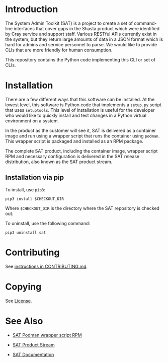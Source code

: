 # Introduction

The System Admin Toolkit (SAT) is a project to create a set of command-line
interfaces that cover gaps in the Shasta product which were identified by Cray
service and support staff. Various RESTful APIs currently exist in the system, but
they return large amounts of data in a JSON format which is hard for admins and
service personnel to parse. We would like to provide CLIs that are more friendly
for human consumption.

This repository contains the Python code implementing this CLI or set of CLIs.

# Installation

There are a few different ways that this software can be installed. At the
lowest level, this software is Python code that implements a `setup.py` script
that uses `setuptools`. This level of installation is useful for the developer
who would like to quickly install and test changes in a Python virtual
environment on a system.

In the product as the customer will see it, SAT is delivered as a container
image and run using a wrapper script that runs the container using `podman`.
This wrapper script is packaged and installed as an RPM package.

The complete SAT product, including the container image, wrapper script RPM and
necessary configuration is delivered in the SAT release distribution, also
known as the SAT product stream.

## Installation via pip

To install, use `pip3`:

```
pip3 install $CHECKOUT_DIR
```

Where `$CHECKOUT_DIR` is the directory where the SAT repository is checked out.

To uninstall, use the following command:

```
pip3 uninstall sat
```

# Contributing

See [instructions in CONTRIBUTING.md](CONTRIBUTING.md).


# Copying

See [License](LICENSE).

# See Also

- [SAT Podman wrapper script RPM](https://github.com/Cray-HPE/sat-podman)

- [SAT Product Stream](https://github.com/Cray-HPE/sat-product-stream)

- [SAT Documentation](https://github.com/Cray-HPE/docs-sat)
